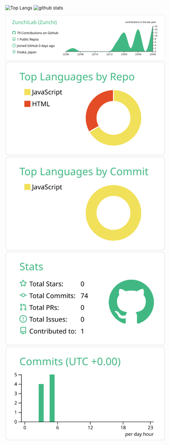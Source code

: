 <p align="left" style='whiteSpace="nowrap"'>
  <img alt="Top Langs" height="150px" src="https://github-readme-stats.vercel.app/api/top-langs/?username=ZunchiLab&layout=compact&show_icons=true" />
  <img alt="github stats" height="150px" src="https://github-readme-stats.vercel.app/api?username=ZunchiLab&&show_icons=ture" />
</p>

![](https://raw.githubusercontent.com/ZunchiLab/ZunchiLab/main/profile-summary-card-output/vue/0-profile-details.svg)
![](https://raw.githubusercontent.com/ZunchiLab/ZunchiLab/main/profile-summary-card-output/vue/1-repos-per-language.svg)![](https://raw.githubusercontent.com/ZunchiLab/ZunchiLab/main/profile-summary-card-output/vue/2-most-commit-language.svg)
![](https://raw.githubusercontent.com/ZunchiLab/ZunchiLab/main/profile-summary-card-output/vue/3-stats.svg)![](https://raw.githubusercontent.com/ZunchiLab/ZunchiLab/main/profile-summary-card-output/vue/4-productive-time.svg)

